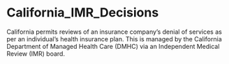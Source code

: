 # California_IMR_Decisions
California permits reviews of an insurance company’s denial of services as per an individual’s health insurance plan. This is managed by the California Department of Managed Health Care (DMHC) via an Independent Medical Review (IMR) board. 
